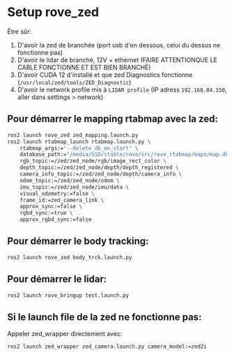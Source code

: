 # Setup rove_zed

Être sûr:
1. D'avoir la zed de branchée (port usb d'en dessous, celui du dessus ne fonctionne pas)
2. D'avoir le lidar de branché, 12V + ethernet (FAIRE ATTENTIONQUE LE CABLE FONCTIONNE ET EST BIEN BRANCHÉ)
3. D'avoir CUDA 12 d'installé et que zed Diagnostics fonctionne (`/usr/local/zed/tools/ZED_Diagnostic`)
4. D'avoir le network profile mis à `LIDAR profile` (IP adress `192.168.84.150`, aller dans settings > network)

## Pour démarrer le mapping rtabmap avec la zed:
```bash
ros2 launch rove_zed zed_mapping.launch.py
ros2 launch rtabmap_launch rtabmap.launch.py \
    rtabmap_args:="--delete_db_on_start" \
    database_path:="/media/SSD/stable/rove/src/rove_rtabmap/maps/map.db" \
    rgb_topic:=/zed/zed_node/rgb/image_rect_color \
    depth_topic:=/zed/zed_node/depth/depth_registered \
    camera_info_topic:=/zed/zed_node/depth/camera_info \
    odom_topic:=/zed/zed_node/odom \
    imu_topic:=/zed/zed_node/imu/data \
    visual_odometry:=false \
    frame_id:=zed_camera_link \
    approx_sync:=false \
    rgbd_sync:=true \
    approx_rgbd_sync:=false
```

## Pour démarrer le body tracking:
```bash
ros2 launch rove_zed body_trck.launch.py
```

## Pour démarrer le lidar:
```bash
ros2 launch rove_bringup test.launch.py
```

## Si le launch file de la zed ne fonctionne pas:

Appeler zed_wrapper directement avec:
```bash
ros2 launch zed_wrapper zed_camera.launch.py camera_model:=zed2i
```